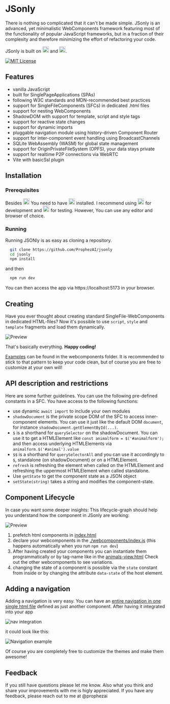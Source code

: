 
# JSonly

There is nothing so complicated that it can't be made simple. JSonly is an advanced, yet minimalistic WebComponents framework featuring most of the functionality of popular JavaScript frameworks, but in a fraction of their complexity and therefore minimizing the effort of refactoring your code.

JSonly is built on <a title="Vite" href="https://vitejs.dev"><img height="20" alt="Vitejs-logo" src="https://vitejs.dev/logo.svg"></a> and <a title="SQLite" href="https://sqlite.org/wasm"><img height="20" alt="SQLite-logo" src="https://sqlite.org/images/sqlite370_banner.gif"></a>.

[![MIT License](https://img.shields.io/badge/License-MIT-green.svg)](https://choosealicense.com/licenses/mit/)

## Features

- vanilla JavaScript
- built for SinglePageApplications (SPAs)
- following W3C standards and MDN-recommended best practices
- support for SingleFileComponents (SFCs) in dedicated .html files
- support for nesting WebComponents
- ShadowDOM with support for template, script and style tags
- support for reactive state changes
- support for dynamic imports
- pluggable navigation module using history-driven Component Router
- support for inter-component event handling using BroadcastChannels
- SQLite WebAssembly (WASM) for global state management
- support for OriginPrivateFileSystem (OPFS), your data stays private
- support for realtime P2P connections via WebRTC
- Vite with basicSsl plugin

## Installation

### Prerequisites

Besides <a title="git" href="https://git-scm.com"><img height="20" alt="GIT-logo" src="https://git-scm.com/images/logo@2x.png"></a> You need to have <a title="NodeJS" href="https://nodejs.org"><img height="20" alt="NodeJS-logo" src="https://www.vectorlogo.zone/logos/nodejs/nodejs-ar21.svg"></a> installed. I recommend using <a title="VSCodium" href="https://vscodium.com"><img height="20" alt="VSCodium-logo" src="https://vscodium.com/img/codium_cnl.svg"></a> for development and <a title="chromium" href="https://www.chromium.org/getting-involved/dev-channel/"><img height="20" alt="Chromium-logo" src="https://www.chromium.org/_assets/icon-chromium-96.png"></a> for testing. However, You can use any editor and browser of choice.

### Running 

Running JSONly is as easy as cloning a repository.

```bash
  git clone https://github.com/ProphezAI/jsonly
  cd jsonly
  npm install
```
and then

```bash
  npm run dev
```

You can then access the app via https://localhost:5173 in your browser.

## Creating

Have you ever thought about creating standard SingleFile-WebComponents in dedicated HTML-files? Now it's possible to use ```script```, ```style``` and ```template``` fragments and load them dynamically.

![Preview](https://raw.githubusercontent.com/ProphezAI/jsonly/main/docs/SFC.png)

That's basically everything. **Happy coding!**

[Examples](https://github.com/ProphezAI/jsonly/tree/main/webcomponents) can be found in the webcomponents folder. It is recommended to stick to that pattern to keep your code clean, but of course you are free to customize at your own will!

## API description and restrictions

Here are some further guidelines. You can use the following pre-defined constants in a SFC. You have access to the following functions:

- use dynamic ```await import``` to include your own modules
- ```shadowDocument``` is the private scope DOM of the SFC to access inner-component elements. You can use it just like the default DOM ```document```, for instance ```shadowDocument.getElementById(...)```.
- ```$``` is a shorthand for ```querySelector``` on the shadowDocument. You can use it to get a HTMLElement like ```const animalform = $('#animalform');``` and then access underlying HTMLElements via ```animalform.$('#animal').value```
- ```$$``` is a shorthand for ```querySelectorAll``` and you can use it accordingly to ```$```, standalone (on shadowDocument) or on a HTMLElement.
- ```refresh``` is refreshing the element when called on the HTMLElement and refreshing the uppermost HTMLElement when called standalone.
- Use ```getState``` to get the component state as a JSON object
- ```setState(string)``` takes a string and modifies the component-state.

## Component Lifecycle

In case you want some deeper insights: This lifecycle-graph should help you understand how the component in JSonly are working:

![Preview](https://raw.githubusercontent.com/ProphezAI/jsonly/main/docs/components-lifecycle.png)

1. prefetch html components in [index.html](https://github.com/ProphezAI/jsonly/blob/main/index.html)
2. declare your webcomponents in the [./webcomponents/index.js](https://github.com/ProphezAI/jsonly/blob/main/webcomponents/index.js) (this happens automatically when you run ```npm run dev```)
3. After having created your components you can instantiate them programmatically or by tag-name like in the [animals-view.html](https://github.com/ProphezAI/jsonly/blob/main/webcomponents/animals/animals-view.html) Check out the other webcomponents to see variations.
4. changing the state of a component is possible via the ```state``` constant from inside or by changing the attribute ```data-state``` of the host element.

## Adding a navigation 

Adding a navigation is very easy. You can have an [entire navigation in one single html file](https://github.com/ProphezAI/jsonly/blob/main/webcomponents/home/home-navigation.html) defined as just another component. After having it integrated into your app

![nav integration](https://raw.githubusercontent.com/ProphezAI/jsonly/main/docs/nav-component.png)

it could look like this:

![Navigation example](https://raw.githubusercontent.com/ProphezAI/jsonly/main/docs/nav.png)

Of course you are completely free to customize the themes and make them awesome!

## Feedback

If you still have questions please let me know. Also what you think and share your improvements with me is higly appreciated. If you have any feedback, please reach out to me at @prophezai
